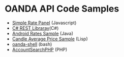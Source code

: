 # OANDA API Code Samples

* [Simple Rate Panel][1] (Javascript)
* [C# REST Libraray][2](C#)
* [Android Rates Sample][3] (Java)
* [Candle Average Price Sample][4] (Lisp)
* [oanda-shell][5] (bash)
* [AccountSearchPHP][6] (PHP)

[1]:https://github.com/oanda/simple-rates-panel
[2]:https://github.com/oanda/CSharpLibAPISample
[3]:https://github.com/oanda/AndroidRatesAPISample
[4]:https://github.com/oanda/cl-restapi-demo
[5]:https://github.com/oanda/oanda-shell
[6]:https://github.com/oanda/AccountSearchPHP
